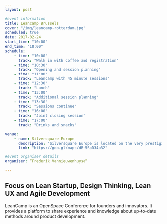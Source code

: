 ```yaml
---
layout: post

#event information
title: Leancamp Brussels
cover: "/img/leancamp-rotterdam.jpg"
scheduled: true
date: 2017-02-24
start_time: "10:00"
end_time: "18:00"
schedule:
    - time: "10:00"
      track: "Walk in with coffee and registration"
    - time: "10:30"
      track: "Opening and session planning"
    - time: "11:00"
      track: "Leancamp with 45 minute sessions"
    - time: "12:30"
      track: "Lunch"
    - time: "13:00"
      track: "Additional session planning"
    - time: "13:30"
      track: "Sessions continue"
    - time: "16:00"
      track: "Joint closing session"
    - time: "17:00"
      track: "Drinks and snacks"

venue:
    - name: Silversquare Europe
      description: "Silversquare Europe is located on the very prestigious Square de Meeûs, at the heart of the EU District and 200 meters away from the EU Parliament and the Luxemburg train station."
      link: "https://goo.gl/maps/dBt5SpD34p32"

#event organiser details
organiser: “Frederik Vannieuwenhuyse“

---
```

## Focus on Lean Startup, Design Thinking, Lean UX and Agile Development

LeanCamp is an OpenSpace Conference for founders and innovators. It provides a platform to share experience and knowledge about up-to-date methods around product development.
